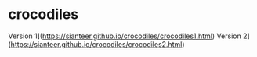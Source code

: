 # crocodiles
Version 1](https://sianteer.github.io/crocodiles/crocodiles1.html) 
Version 2](https://sianteer.github.io/crocodiles/crocodiles2.html) 




 

